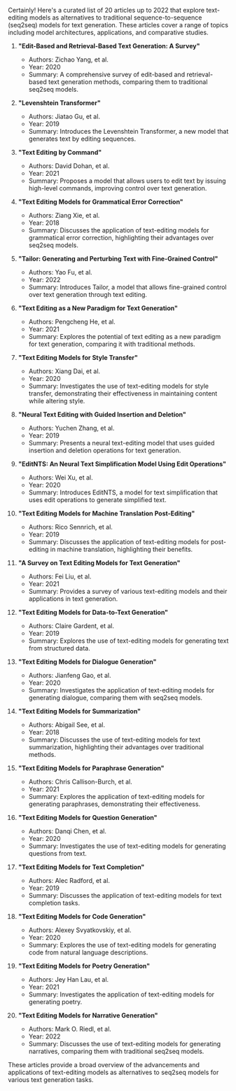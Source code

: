 Certainly! Here's a curated list of 20 articles up to 2022 that explore text-editing models as alternatives to traditional sequence-to-sequence (seq2seq) models for text generation. These articles cover a range of topics including model architectures, applications, and comparative studies.

1. **"Edit-Based and Retrieval-Based Text Generation: A Survey"**
   - Authors: Zichao Yang, et al.
   - Year: 2020
   - Summary: A comprehensive survey of edit-based and retrieval-based text generation methods, comparing them to traditional seq2seq models.

2. **"Levenshtein Transformer"**
   - Authors: Jiatao Gu, et al.
   - Year: 2019
   - Summary: Introduces the Levenshtein Transformer, a new model that generates text by editing sequences.

3. **"Text Editing by Command"**
   - Authors: David Dohan, et al.
   - Year: 2021
   - Summary: Proposes a model that allows users to edit text by issuing high-level commands, improving control over text generation.

4. **"Text Editing Models for Grammatical Error Correction"**
   - Authors: Ziang Xie, et al.
   - Year: 2018
   - Summary: Discusses the application of text-editing models for grammatical error correction, highlighting their advantages over seq2seq models.

5. **"Tailor: Generating and Perturbing Text with Fine-Grained Control"**
   - Authors: Yao Fu, et al.
   - Year: 2022
   - Summary: Introduces Tailor, a model that allows fine-grained control over text generation through text editing.

6. **"Text Editing as a New Paradigm for Text Generation"**
   - Authors: Pengcheng He, et al.
   - Year: 2021
   - Summary: Explores the potential of text editing as a new paradigm for text generation, comparing it with traditional methods.

7. **"Text Editing Models for Style Transfer"**
   - Authors: Xiang Dai, et al.
   - Year: 2020
   - Summary: Investigates the use of text-editing models for style transfer, demonstrating their effectiveness in maintaining content while altering style.

8. **"Neural Text Editing with Guided Insertion and Deletion"**
   - Authors: Yuchen Zhang, et al.
   - Year: 2019
   - Summary: Presents a neural text-editing model that uses guided insertion and deletion operations for text generation.

9. **"EditNTS: An Neural Text Simplification Model Using Edit Operations"**
   - Authors: Wei Xu, et al.
   - Year: 2020
   - Summary: Introduces EditNTS, a model for text simplification that uses edit operations to generate simplified text.

10. **"Text Editing Models for Machine Translation Post-Editing"**
    - Authors: Rico Sennrich, et al.
    - Year: 2019
    - Summary: Discusses the application of text-editing models for post-editing in machine translation, highlighting their benefits.

11. **"A Survey on Text Editing Models for Text Generation"**
    - Authors: Fei Liu, et al.
    - Year: 2021
    - Summary: Provides a survey of various text-editing models and their applications in text generation.

12. **"Text Editing Models for Data-to-Text Generation"**
    - Authors: Claire Gardent, et al.
    - Year: 2019
    - Summary: Explores the use of text-editing models for generating text from structured data.

13. **"Text Editing Models for Dialogue Generation"**
    - Authors: Jianfeng Gao, et al.
    - Year: 2020
    - Summary: Investigates the application of text-editing models for generating dialogue, comparing them with seq2seq models.

14. **"Text Editing Models for Summarization"**
    - Authors: Abigail See, et al.
    - Year: 2018
    - Summary: Discusses the use of text-editing models for text summarization, highlighting their advantages over traditional methods.

15. **"Text Editing Models for Paraphrase Generation"**
    - Authors: Chris Callison-Burch, et al.
    - Year: 2021
    - Summary: Explores the application of text-editing models for generating paraphrases, demonstrating their effectiveness.

16. **"Text Editing Models for Question Generation"**
    - Authors: Danqi Chen, et al.
    - Year: 2020
    - Summary: Investigates the use of text-editing models for generating questions from text.

17. **"Text Editing Models for Text Completion"**
    - Authors: Alec Radford, et al.
    - Year: 2019
    - Summary: Discusses the application of text-editing models for text completion tasks.

18. **"Text Editing Models for Code Generation"**
    - Authors: Alexey Svyatkovskiy, et al.
    - Year: 2020
    - Summary: Explores the use of text-editing models for generating code from natural language descriptions.

19. **"Text Editing Models for Poetry Generation"**
    - Authors: Jey Han Lau, et al.
    - Year: 2021
    - Summary: Investigates the application of text-editing models for generating poetry.

20. **"Text Editing Models for Narrative Generation"**
    - Authors: Mark O. Riedl, et al.
    - Year: 2022
    - Summary: Discusses the use of text-editing models for generating narratives, comparing them with traditional seq2seq models.

These articles provide a broad overview of the advancements and applications of text-editing models as alternatives to seq2seq models for various text generation tasks.